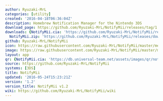 ```yaml
---
author: Ryuzaki-MrL
categories: [utility]
created: '2016-04-18T06:36:04Z'
description: Homebrew Notification Manager for the Nintendo 3DS
download_page: https://github.com/Ryuzaki-MrL/NotifyMii/releases/tag/1.2
downloads: {NotifyMii.cia: 'https://github.com/Ryuzaki-MrL/NotifyMii/releases/download/1.2/NotifyMii.cia',
  NotifyMii.zip: 'https://github.com/Ryuzaki-MrL/NotifyMii/releases/download/1.2/NotifyMii.zip'}
github: Ryuzaki-MrL/NotifyMii
icon: https://raw.githubusercontent.com/Ryuzaki-MrL/NotifyMii/master/meta/icon.png
image: https://raw.githubusercontent.com/Ryuzaki-MrL/NotifyMii/master/meta/banner.png
layout: app
qr: {NotifyMii.cia: 'https://db.universal-team.net/assets/images/qr/notifymii.cia.png'}
source: https://github.com/Ryuzaki-MrL/NotifyMii
systems: [3DS]
title: NotifyMii
updated: '2016-05-24T15:23:21Z'
version: '1.2'
version_title: NotifyMii v1.2
wiki: https://github.com/Ryuzaki-MrL/NotifyMii/wiki
---
```

